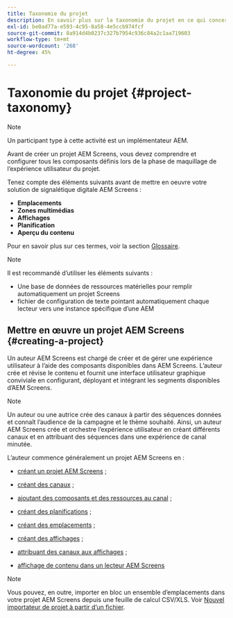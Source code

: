 ```yaml
---
title: Taxonomie du projet
description: En savoir plus sur la taxonomie du projet en ce qui concerne AEM Screens.
exl-id: be0ad77a-e593-4c95-8a58-4e5ccb974fcf
source-git-commit: 8a914d4b0237c327b7954c936c84a2c1aa719603
workflow-type: tm+mt
source-wordcount: '268'
ht-degree: 45%

---
```


# Taxonomie du projet {#project-taxonomy}

>[!NOTE]
>
>Un participant type à cette activité est un implémentateur AEM.

Avant de créer un projet AEM Screens, vous devez comprendre et configurer tous les composants définis lors de la phase de maquillage de l’expérience utilisateur du projet.

Tenez compte des éléments suivants avant de mettre en oeuvre votre solution de signalétique digitale AEM Screens :

* **Emplacements**
* **Zones multimédias**
* **Affichages**
* **Planification**
* **Aperçu du contenu**

Pour en savoir plus sur ces termes, voir la section [Glossaire](https://experienceleague.adobe.com/en/docs/experience-manager-screens/user-guide/overview/screens-glossary).

>[!NOTE]
>
>Il est recommandé d’utiliser les éléments suivants :
>
>* Une base de données de ressources matérielles pour remplir automatiquement un projet Screens
>* fichier de configuration de texte pointant automatiquement chaque lecteur vers une instance spécifique d’une AEM

## Mettre en œuvre un projet AEM Screens {#creating-a-project}

Un auteur AEM Screens est chargé de créer et de gérer une expérience utilisateur à l’aide des composants disponibles dans AEM Screens. L’auteur crée et révise le contenu et fournit une interface utilisateur graphique conviviale en configurant, déployant et intégrant les segments disponibles d’AEM Screens.

>[!NOTE]
>
>Un auteur ou une autrice crée des canaux à partir des séquences données et connaît l’audience de la campagne et le thème souhaité. Ainsi, un auteur AEM Screens crée et orchestre l’expérience utilisateur en créant différents canaux et en attribuant des séquences dans une expérience de canal minutée.

L’auteur commence généralement un projet AEM Screens en :

* [créant un projet AEM Screens](https://experienceleague.adobe.com/fr/docs/experience-manager-screens/user-guide/authoring/setting-up-projects/creating-a-screens-project) ;
* [créant des canaux](https://experienceleague.adobe.com/en/docs/experience-manager-screens/user-guide/authoring/setting-up-projects/managing-channels) ;
* [ajoutant des composants et des ressources au canal](https://experienceleague.adobe.com/en/docs/experience-manager-screens/user-guide/authoring/product-features/adding-components-to-a-channel) ;
* [créant des planifications](https://experienceleague.adobe.com/en/docs/experience-manager-screens/user-guide/authoring/setting-up-projects/managing-schedules) ;
* [créant des emplacements](https://experienceleague.adobe.com/en/docs/experience-manager-screens/user-guide/authoring/setting-up-projects/managing-locations) ;
* [créant des affichages](https://experienceleague.adobe.com/fr/docs/experience-manager-screens/user-guide/authoring/setting-up-projects/managing-displays) ;
* [attribuant des canaux aux affichages](https://experienceleague.adobe.com/en/docs/experience-manager-screens/user-guide/authoring/setting-up-projects/assigning-channels/channel-assignment) ;

* [affichage de contenu dans un lecteur AEM Screens](https://experienceleague.adobe.com/en/docs/experience-manager-screens/user-guide/administering/working-with-screens-player)

>[!NOTE]
>Vous pouvez, en outre, importer en bloc un ensemble d’emplacements dans votre projet AEM Screens depuis une feuille de calcul CSV/XLS. Voir [Nouvel importateur de projet à partir d’un fichier](https://experienceleague.adobe.com/en/docs/experience-manager-screens/user-guide/administering/project-importer).

